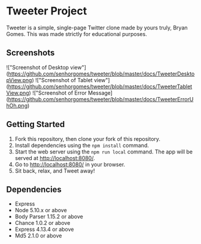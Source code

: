 # Tweeter Project

Tweeter is a simple, single-page Twitter clone made by yours truly, Bryan Gomes. This was made strictly for educational purposes.

## Screenshots

!["Screenshot of Desktop view"] (https://github.com/senhorgomes/tweeter/blob/master/docs/TweeterDesktopView.png)
!["Screenshot of Tablet view"] (https://github.com/senhorgomes/tweeter/blob/master/docs/TweeterTabletView.png)
!["Screenshot of Error Message] (https://github.com/senhorgomes/tweeter/blob/master/docs/TweeterErrorUhOh.png)
## Getting Started

1. Fork this repository, then clone your fork of this repository.
2. Install dependencies using the `npm install` command.
3. Start the web server using the `npm run local` command. The app will be served at <http://localhost:8080/>.
4. Go to <http://localhost:8080/> in your browser.
5. Sit back, relax, and Tweet away!

## Dependencies

- Express
- Node 5.10.x or above
- Body Parser 1.15.2 or above
- Chance 1.0.2 or above
- Express 4.13.4 or above
- Md5 2.1.0 or above

